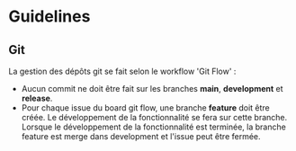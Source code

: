 # Guidelines

## Git
La gestion des dépôts git se fait selon le workflow 'Git Flow' :
- Aucun commit ne doit être fait sur les branches **main**, **development** et **release**.
- Pour chaque issue du board git flow, une branche **feature** doit être créée. Le développement de la fonctionnalité se fera sur cette branche. Lorsque le développement de la fonctionnalité est terminée, la branche feature est merge dans development et l'issue peut être fermée.

